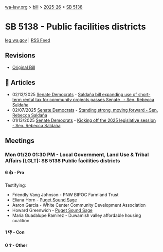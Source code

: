 [wa-law.org](/) > [bill](/bill/) > [2025-26](/bill/2025-26/) > [SB 5138](/bill/2025-26/sb/5138/)

# SB 5138 - Public facilities districts
[leg.wa.gov](https://app.leg.wa.gov/billsummary?BillNumber=5138&Year=2025&Initiative=false) | [RSS Feed](./rss.xml)

## Revisions
* [Original Bill](1/)

## 📰 Articles
* 02/12/2025 [Senate Democrats](/org/senate_democrats/) - [Saldaña bill expanding use of short-term rental tax for community projects passes Senate    - Sen. Rebecca Saldaña](https://senatedemocrats.wa.gov/saldana/2025/02/12/saldana-bill-expanding-use-of-short-term-rental-tax-for-community-projects-passes-senate/#:~:text=Senate%20Bill%205138)
* 02/07/2025 [Senate Democrats](/org/senate_democrats/) - [Standing strong, moving forward - Sen. Rebecca Saldaña](https://senatedemocrats.wa.gov/saldana/2025/02/07/standing-strong-moving-forward/#:~:text=SB%205138)
* 01/13/2025 [Senate Democrats](/org/senate_democrats/) - [Kicking off the 2025 legislative session - Sen. Rebecca Saldaña](https://senatedemocrats.wa.gov/saldana/2025/01/13/kicking-off-the-2025-legislative-session/#:~:text=SB%205138)

## Meetings
### Mon 01/20 01:30 PM - Local Government, Land Use & Tribal Affairs (LGLT): SB 5138 Public facilities districts
#### 6 👍 - Pro
Testifying:
* Friendly Vang Johnson - PNW BIPOC Farmland Trust
* Eliana Horn - [Puget Sound Sage](/org/puget_sound_sage/)
* Aaron Garcia - White Center Community Development Association
* Howard Greenwich - [Puget Sound Sage](/org/puget_sound_sage/)
* Maria Guadalupe Ramirez - Duwamish valley affordable housing coalition

#### 1 👎 - Con

#### 0 ❓ - Other
